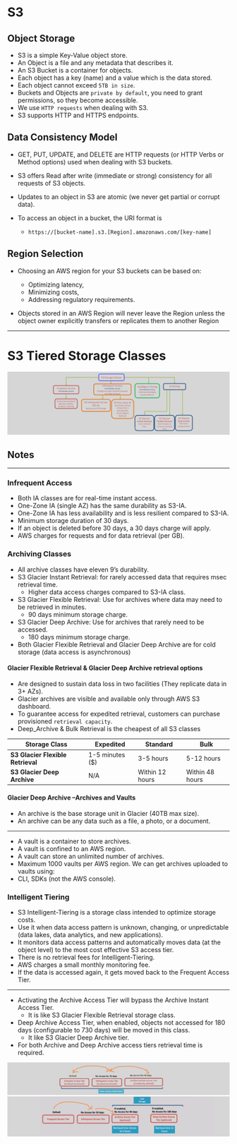 # S3

## Object Storage

- S3 is a simple Key-Value object store.
- An Object is a file and any metadata that describes it.
- An S3 Bucket is a container for objects.
- Each object has a key (name) and a value which is the data stored.
- Each object cannot exceed `5TB in size`.
- Buckets and Objects are `private by default`, you need to grant permissions, so they become accessible.
- We use `HTTP requests` when dealing with S3.
- S3 supports HTTP and HTTPS endpoints.

## Data Consistency Model

- GET, PUT, UPDATE, and DELETE are HTTP requests (or HTTP Verbs or Method options) used when dealing with S3 buckets.
- S3 offers Read after write (immediate or strong) consistency for all requests of S3 objects.
- Updates to an object in S3 are atomic (we never get partial or corrupt data).
- To access an object in a bucket, the URI format is

  - `https://[bucket-name].s3.[Region].amazonaws.com/[key-name]`

## Region Selection

- Choosing an AWS region for your S3 buckets can be based on:

  - Optimizing latency,
  - Minimizing costs,
  - Addressing regulatory requirements.

- Objects stored in an AWS Region will never leave the Region unless the object owner explicitly transfers or replicates them to another Region

---

# S3 Tiered Storage Classes

![s3-storage-classes](images/s3-storage-classes.png)

## Notes

---

### Infrequent Access

- Both IA classes are for real-time instant access.
- One-Zone IA (single AZ) has the same durability as S3-IA.
- One-Zone IA has less availability and is less resilient compared to S3-IA.
- Minimum storage duration of 30 days.
- If an object is deleted before 30 days, a 30 days charge will apply.
- AWS charges for requests and for data retrieval (per GB).

### Archiving Classes

- All archive classes have eleven 9’s durability.
- S3 Glacier Instant Retrieval: for rarely accessed data that requires msec retrieval time.
  - Higher data access charges compared to S3-IA class.
- S3 Glacier Flexible Retrieval: Use for archives where data may need to be retrieved in minutes.
  - 90 days minimum storage charge.
- S3 Glacier Deep Archive: Use for archives that rarely need to be accessed.
  - 180 days minimum storage charge.
- Both Glacier Flexible Retrieval and Glacier Deep Archive are for cold storage (data access is asynchronous)

#### Glacier Flexible Retrieval & Glacier Deep Archive retrieval options

- Are designed to sustain data loss in two facilities (They replicate data in 3+ AZs).
- Glacier archives are visible and available only through AWS S3 dashboard.
- To guarantee access for expedited retrieval, customers can purchase provisioned `retrieval capacity`.
- Deep_Archive & Bulk Retrieval is the cheapest of all S3 classes

| **Storage Class**                 | **Expedited**    | **Standard**    | **Bulk**        |
| --------------------------------- | ---------------- | --------------- | --------------- |
| **S3 Glacier Flexible Retrieval** | 1-5 minutes (\$) | 3-5 hours       | 5-12 hours      |
| **S3 Glacier Deep Archive**       | N/A              | Within 12 hours | Within 48 hours |

#### Glacier Deep Archive –Archives and Vaults

- An archive is the base storage unit in Glacier (40TB max size).
- An archive can be any data such as a file, a photo, or a document.

---

- A vault is a container to store archives.
- A vault is confined to an AWS region.
- A vault can store an unlimited number of archives.
- Maximum 1000 vaults per AWS region. We can get archives uploaded to vaults using:
- CLI, SDKs (not the AWS console).

### Intelligent Tiering

- S3 Intelligent-Tiering is a storage class intended to optimize storage costs.
- Use it when data access pattern is unknown, changing, or unpredictable (data lakes, data analytics, and new applications).
- It monitors data access patterns and automatically moves data (at the object level) to the most cost effective S3 access tier.
- There is no retrieval fees for Intelligent-Tiering.
- AWS charges a small monthly monitoring fee.
- If the data is accessed again, it gets moved back to the Frequent Access Tier.

---

- Activating the Archive Access Tier will bypass the Archive Instant Access Tier.
  - It is like S3 Glacier Flexible Retrieval storage class.
- Deep Archive Access Tier, when enabled, objects not accessed for 180 days (configurable to 730 days) will be moved in this class.
  - It like S3 Glacier Deep Archive tier.
- For both Archive and Deep Archive access tiers retrieval time is required.

![s3-intelligent-lifecycle-if-cold-storage-not-enabled](images/s3-intelligent-lifecycle-if-cold-storage-not-enabled.png)
![s3-intelligent-lifecycle-if-cold-storage-enabled](images/s3-intelligent-lifecycle-if-cold-storage-enabled.png)
